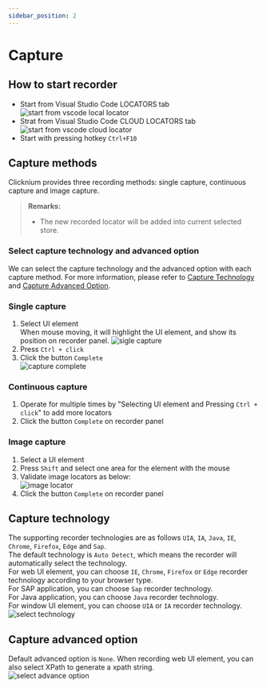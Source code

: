 ```yaml
---
sidebar_position: 2
---
```

# Capture

## How to start recorder
- Start from Visual Studio Code LOCATORS tab  
![start from vscode local locator](../../../img/start_recorder_from_vscode.png)
- Strat from Visual Studio Code CLOUD LOCATORS tab  
![start from vscode cloud locator](../../../img/start_recorder_from_cloud.png)
- Start with pressing hotkey `Ctrl+F10`  

## Capture methods

Clicknium provides three recording methods: single capture, continuous capture and image capture.

> **Remarks:**
>- The new recorded locator will be added into current selected store.

### Select capture technology and advanced option
We can select the capture technology and the advanced option with each capture method. For more information, please refer to [Capture Technology](#capture-technology) and [Capture Advanced Option](#capture-advanced-option).

### Single capture

1. Select UI element  
When mouse moving, it will highlight the UI element, and show its position on recorder panel.
![sigle capture](../../../img/recorder_single.png)
2. Press `Ctrl + click`
3. Click the button `Complete`  
![capture complete](../../../img/recorder_complete.png)

### Continuous capture

1. Operate for multiple times by "Selecting UI element and Pressing `Ctrl + click`" to add more locators
2. Click the button `Complete` on recorder panel

### Image capture

1. Select a UI element  
2. Press `Shift` and select one area for the element with the mouse
3. Validate image locators as below:  
![image locator](../../../img/record_image_locator.png)
4. Click the button `Complete` on recorder panel

## Capture technology

The supporting recorder technologies are as follows `UIA`, `IA`, `Java`, `IE`, `Chrome`, `Firefox`, `Edge` and `Sap`.  
The default technology is `Auto Detect`, which means the recorder will automatically select the technology.  
For web UI element, you can choose `IE`, `Chrome`, `Firefox` or `Edge` recorder technology according to your browser type.  
For SAP application, you can choose `Sap` recorder technology.  
For Java application, you can choose `Java` recorder technology.  
For window UI element, you can choose `UIA` or `IA` recorder technology.  
![select technology](../../../img/record_choose_tech.png) 

## Capture advanced option

Default advanced option is `None`. When recording web UI element, you can also select XPath to generate a xpath string.    
![select advance option](../../../img/record_choose_advance.png)